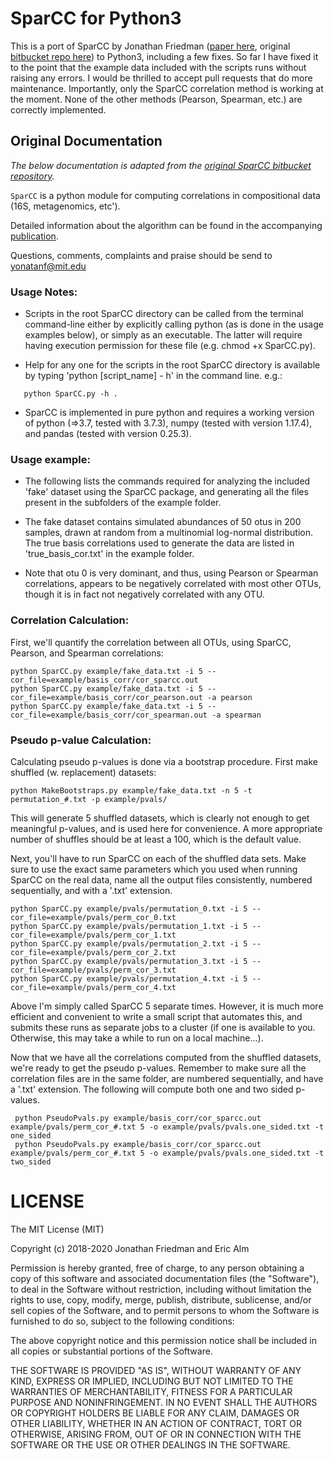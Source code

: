 SparCC for Python3
==================

This is a port of SparCC by Jonathan Friedman ([paper
here](https://journals.plos.org/ploscompbiol/article?id=10.1371/journal.pcbi.1002687),
original [bitbucket repo
here](https://bitbucket.org/yonatanf/sparcc/src/default/)) to Python3, including
a few fixes. So far I have fixed it to the point that the example data included
with the scripts runs without raising any errors. I would be thrilled to accept
pull requests that do more maintenance. Importantly, only the SparCC correlation 
method is working at the moment. None of the other methods (Pearson, Spearman, etc.)
are correctly implemented.

Original Documentation
----------------------

*The below documentation is adapted from the [original SparCC bitbucket
repository](https://bitbucket.org/yonatanf/sparcc/src/default/).*

`SparCC` is a python module for computing correlations in compositional data
(16S, metagenomics, etc').

Detailed information about the algorithm can be found in the accompanying
[publication](http://journals.plos.org/ploscompbiol/article?id=10.1371/journal.pcbi.1002687).  

Questions, comments, complaints and praise should be send to yonatanf@mit.edu



### Usage Notes:

* Scripts in the root SparCC directory can be called from the terminal
  command-line either by explicitly calling python (as is done in the usage
  examples below), or simply as an executable. The latter will require having
  execution permission for these file (e.g. chmod +x SparCC.py).

* Help for any one for the scripts in the root SparCC directory is available by
  typing 'python [script_name] - h' in the command line. e.g.: 

```
   python SparCC.py -h .
```

* SparCC is implemented in pure python and requires a working version of python
  (=>3.7, tested with 3.7.3), numpy (tested with version 1.17.4), and pandas
  (tested with version 0.25.3).


### Usage example:

* The following lists the commands required for analyzing the included 'fake'
  dataset using the SparCC package, and generating all the files present in the
  subfolders of the example folder.

* The fake dataset contains simulated abundances of 50 otus in 200 samples,
  drawn at random from a multinomial log-normal distribution. The true basis
  correlations used to generate the data are listed in 'true_basis_cor.txt' in
  the example folder.

* Note that otu 0 is very dominant, and thus, using Pearson or Spearman
  correlations, appears to be negatively correlated with most other OTUs, though
  it is in fact not negatively correlated with any OTU.


### Correlation Calculation:

First, we'll quantify the correlation between all OTUs, using SparCC, Pearson,
and Spearman correlations:

```
python SparCC.py example/fake_data.txt -i 5 --cor_file=example/basis_corr/cor_sparcc.out
python SparCC.py example/fake_data.txt -i 5 --cor_file=example/basis_corr/cor_pearson.out -a pearson
python SparCC.py example/fake_data.txt -i 5 --cor_file=example/basis_corr/cor_spearman.out -a spearman
```

### Pseudo p-value Calculation:

Calculating pseudo p-values is done via a bootstrap procedure.
First make shuffled (w. replacement) datasets:

```
python MakeBootstraps.py example/fake_data.txt -n 5 -t permutation_#.txt -p example/pvals/
```

This will generate 5 shuffled datasets, which is clearly not enough to get
meaningful p-values, and is used here for convenience.  A more appropriate
number of shuffles should be at least a 100, which is the default value. 

Next, you'll have to run SparCC on each of the shuffled data sets.  Make sure to
use the exact same parameters which you used when running SparCC on the real
data, name all the output files consistently, numbered sequentially, and with a
'.txt' extension.

```
python SparCC.py example/pvals/permutation_0.txt -i 5 --cor_file=example/pvals/perm_cor_0.txt
python SparCC.py example/pvals/permutation_1.txt -i 5 --cor_file=example/pvals/perm_cor_1.txt
python SparCC.py example/pvals/permutation_2.txt -i 5 --cor_file=example/pvals/perm_cor_2.txt
python SparCC.py example/pvals/permutation_3.txt -i 5 --cor_file=example/pvals/perm_cor_3.txt
python SparCC.py example/pvals/permutation_4.txt -i 5 --cor_file=example/pvals/perm_cor_4.txt
```

Above I'm simply called SparCC 5 separate times. However, it is much more
efficient and convenient to write a small script that automates this, and
submits these runs as separate jobs to a cluster (if one is available to you.
Otherwise, this may take a while to run on a local machine...).

Now that we have all the correlations computed from the shuffled datasets, we're
ready to get the pseudo p-values.  Remember to make sure all the correlation
files are in the same folder, are numbered sequentially, and have a '.txt'
extension.  The following will compute both one and two sided p-values.

```
 python PseudoPvals.py example/basis_corr/cor_sparcc.out example/pvals/perm_cor_#.txt 5 -o example/pvals/pvals.one_sided.txt -t one_sided
 python PseudoPvals.py example/basis_corr/cor_sparcc.out example/pvals/perm_cor_#.txt 5 -o example/pvals/pvals.one_sided.txt -t two_sided
 ```



LICENSE
===================

The MIT License (MIT)

Copyright (c) 2018-2020 Jonathan Friedman and Eric Alm

Permission is hereby granted, free of charge, to any person obtaining a copy of
this software and associated documentation files (the "Software"), to deal in
the Software without restriction, including without limitation the rights to
use, copy, modify, merge, publish, distribute, sublicense, and/or sell copies of
the Software, and to permit persons to whom the Software is furnished to do so,
subject to the following conditions:

The above copyright notice and this permission notice shall be included in all
copies or substantial portions of the Software.

THE SOFTWARE IS PROVIDED "AS IS", WITHOUT WARRANTY OF ANY KIND, EXPRESS OR
IMPLIED, INCLUDING BUT NOT LIMITED TO THE WARRANTIES OF MERCHANTABILITY, FITNESS
FOR A PARTICULAR PURPOSE AND NONINFRINGEMENT. IN NO EVENT SHALL THE AUTHORS OR
COPYRIGHT HOLDERS BE LIABLE FOR ANY CLAIM, DAMAGES OR OTHER LIABILITY, WHETHER
IN AN ACTION OF CONTRACT, TORT OR OTHERWISE, ARISING FROM, OUT OF OR IN
CONNECTION WITH THE SOFTWARE OR THE USE OR OTHER DEALINGS IN THE SOFTWARE.



